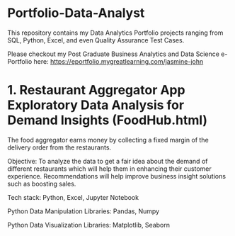 # Portfolio-Data-Analyst
This repository contains my Data Analytics Portfolio projects ranging from SQL, Python, Excel, and even Quality Assurance Test Cases.

Please checkout my Post Graduate Business Analytics and Data Science e-Portfolio here: https://eportfolio.mygreatlearning.com/jasmine-john 

# 1. Restaurant Aggregator App Exploratory Data Analysis for Demand Insights (FoodHub.html)
The food aggregator earns money by collecting a fixed margin of the delivery order from the restaurants.

Objective: To analyze the data to get a fair idea about the demand of different restaurants which will help them in enhancing their customer experience. Recommendations will help improve business insight solutions such as boosting sales.

Tech stack: Python, Excel, Jupyter Notebook

Python Data Manipulation Libraries: Pandas, Numpy

Python Data Visualization Libraries: Matplotlib, Seaborn
